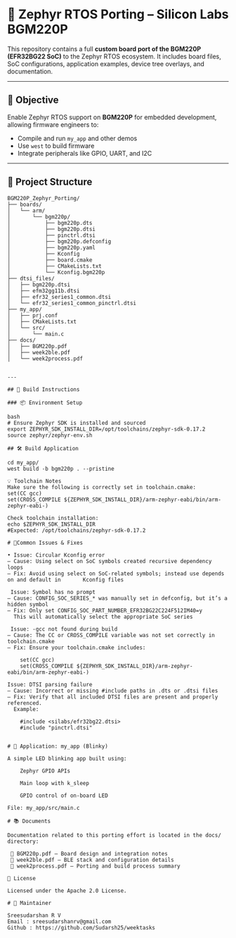 # 🚀 Zephyr RTOS Porting – Silicon Labs BGM220P

This repository contains a full **custom board port of the BGM220P (EFR32BG22 SoC)** to the Zephyr RTOS ecosystem. It includes board files, SoC configurations, application examples, device tree overlays, and documentation.

---

## 📖 Objective

Enable Zephyr RTOS support on **BGM220P** for embedded development, allowing firmware engineers to:
- Compile and run `my_app` and other demos
- Use `west` to build firmware
- Integrate peripherals like GPIO, UART, and I2C

---

## 🧩 Project Structure
```
BGM220P_Zephyr_Porting/
├── boards/
│   └── arm/
│       └── bgm220p/
│           ├── bgm220p.dts
│           ├── bgm220p.dtsi
│           ├── pinctrl.dtsi
│           ├── bgm220p.defconfig
│           ├── bgm220p.yaml
│           ├── Kconfig
│           ├── board.cmake
│           ├── CMakeLists.txt
│           └── Kconfig.bgm220p
├── dtsi_files/
│   ├── bgm220p.dtsi
│   ├── efm32gg11b.dtsi
│   ├── efr32_series1_common.dtsi
│   └── efr32_series1_common_pinctrl.dtsi
├── my_app/
│   ├── prj.conf
│   ├── CMakeLists.txt
│   └── src/
│       └── main.c
├── docs/
│   ├── BGM220p.pdf
│   ├── week2ble.pdf
│   └── week2process.pdf


---

## 🔨 Build Instructions

### 📦 Environment Setup

bash
# Ensure Zephyr SDK is installed and sourced
export ZEPHYR_SDK_INSTALL_DIR=/opt/toolchains/zephyr-sdk-0.17.2
source zephyr/zephyr-env.sh

## 🛠️ Build Application

cd my_app/
west build -b bgm220p . --pristine

💡 Toolchain Notes
Make sure the following is correctly set in toolchain.cmake:
set(CC gcc)
set(CROSS_COMPILE ${ZEPHYR_SDK_INSTALL_DIR}/arm-zephyr-eabi/bin/arm-zephyr-eabi-)

Check toolchain installation:
echo $ZEPHYR_SDK_INSTALL_DIR
#Expected: /opt/toolchains/zephyr-sdk-0.17.2

# 🧯Common Issues & Fixes

• Issue: Circular Kconfig error
– Cause: Using select on SoC symbols created recursive dependency loops
– Fix: Avoid using select on SoC-related symbols; instead use depends on and default in       Kconfig files

 Issue: Symbol has no prompt
– Cause: CONFIG_SOC_SERIES_* was manually set in defconfig, but it’s a hidden symbol
– Fix: Only set CONFIG_SOC_PART_NUMBER_EFR32BG22C224F512IM40=y
  This will automatically select the appropriate SoC series

 Issue: -gcc not found during build
– Cause: The CC or CROSS_COMPILE variable was not set correctly in toolchain.cmake
– Fix: Ensure your toolchain.cmake includes:
   
    set(CC gcc)
    set(CROSS_COMPILE ${ZEPHYR_SDK_INSTALL_DIR}/arm-zephyr-eabi/bin/arm-zephyr-eabi-)

Issue: DTSI parsing failure
– Cause: Incorrect or missing #include paths in .dts or .dtsi files
– Fix: Verify that all included DTSI files are present and properly referenced.
  Example:

    #include <silabs/efr32bg22.dtsi>
    #include "pinctrl.dtsi"


# 🧪 Application: my_app (Blinky)

A simple LED blinking app built using:

    Zephyr GPIO APIs

    Main loop with k_sleep

    GPIO control of on-board LED 

File: my_app/src/main.c

# 📚 Documents

Documentation related to this porting effort is located in the docs/ directory:

 📄 BGM220p.pdf — Board design and integration notes
 📄 week2ble.pdf — BLE stack and configuration details
 📄 week2process.pdf — Porting and build process summary

📄 License

Licensed under the Apache 2.0 License.

# 🙋 Maintainer

Sreesudarshan R V
Email : sreesudarshanrv@gmail.com
Github : https://github.com/Sudarsh25/weektasks



